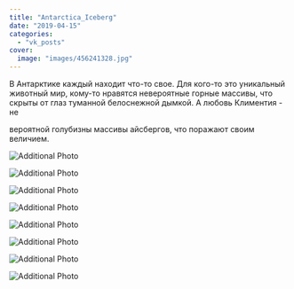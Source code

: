 ```yaml
---
title: "Antarctica_Iceberg"
date: "2019-04-15"
categories: 
  - "vk_posts"
cover:
  image: "images/456241328.jpg"
---
```


В Антарктике каждый находит что-то свое. Для кого-то это уникальный животный мир, кому-то нравятся невероятные горные массивы, что скрыты от глаз туманной белоснежной дымкой. А любовь Климентия - не

<!--more--> вероятной голубизны массивы айсбергов, что поражают своим величием.

![Additional Photo](https://vodpop.ru/wp-content/uploads/2023/07/456241329.jpg)

![Additional Photo](https://vodpop.ru/wp-content/uploads/2023/07/456241330.jpg)

![Additional Photo](https://vodpop.ru/wp-content/uploads/2023/07/456241331.jpg)

![Additional Photo](https://vodpop.ru/wp-content/uploads/2023/07/456241332.jpg)

![Additional Photo](https://vodpop.ru/wp-content/uploads/2023/07/456241333.jpg)

![Additional Photo](https://vodpop.ru/wp-content/uploads/2023/07/456241334.jpg)

![Additional Photo](https://vodpop.ru/wp-content/uploads/2023/07/456241335.jpg)

![Additional Photo](https://vodpop.ru/wp-content/uploads/2023/07/456241336.jpg)
